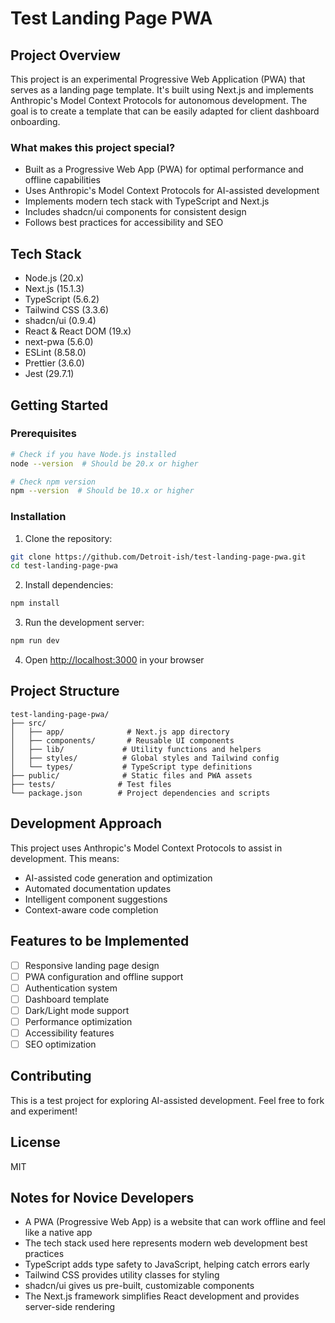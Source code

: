 # Test Landing Page PWA

## Project Overview
This project is an experimental Progressive Web Application (PWA) that serves as a landing page template. It's built using Next.js and implements Anthropic's Model Context Protocols for autonomous development. The goal is to create a template that can be easily adapted for client dashboard onboarding.

### What makes this project special?
- Built as a Progressive Web App (PWA) for optimal performance and offline capabilities
- Uses Anthropic's Model Context Protocols for AI-assisted development
- Implements modern tech stack with TypeScript and Next.js
- Includes shadcn/ui components for consistent design
- Follows best practices for accessibility and SEO

## Tech Stack
- Node.js (20.x)
- Next.js (15.1.3)
- TypeScript (5.6.2)
- Tailwind CSS (3.3.6)
- shadcn/ui (0.9.4)
- React & React DOM (19.x)
- next-pwa (5.6.0)
- ESLint (8.58.0)
- Prettier (3.6.0)
- Jest (29.7.1)

## Getting Started

### Prerequisites
```bash
# Check if you have Node.js installed
node --version  # Should be 20.x or higher

# Check npm version
npm --version  # Should be 10.x or higher
```

### Installation
1. Clone the repository:
```bash
git clone https://github.com/Detroit-ish/test-landing-page-pwa.git
cd test-landing-page-pwa
```

2. Install dependencies:
```bash
npm install
```

3. Run the development server:
```bash
npm run dev
```

4. Open [http://localhost:3000](http://localhost:3000) in your browser

## Project Structure
```
test-landing-page-pwa/
├── src/
│   ├── app/              # Next.js app directory
│   ├── components/       # Reusable UI components
│   ├── lib/             # Utility functions and helpers
│   ├── styles/          # Global styles and Tailwind config
│   └── types/           # TypeScript type definitions
├── public/              # Static files and PWA assets
├── tests/              # Test files
└── package.json        # Project dependencies and scripts
```

## Development Approach
This project uses Anthropic's Model Context Protocols to assist in development. This means:
- AI-assisted code generation and optimization
- Automated documentation updates
- Intelligent component suggestions
- Context-aware code completion

## Features to be Implemented
- [ ] Responsive landing page design
- [ ] PWA configuration and offline support
- [ ] Authentication system
- [ ] Dashboard template
- [ ] Dark/Light mode support
- [ ] Performance optimization
- [ ] Accessibility features
- [ ] SEO optimization

## Contributing
This is a test project for exploring AI-assisted development. Feel free to fork and experiment!

## License
MIT

## Notes for Novice Developers
- A PWA (Progressive Web App) is a website that can work offline and feel like a native app
- The tech stack used here represents modern web development best practices
- TypeScript adds type safety to JavaScript, helping catch errors early
- Tailwind CSS provides utility classes for styling
- shadcn/ui gives us pre-built, customizable components
- The Next.js framework simplifies React development and provides server-side rendering